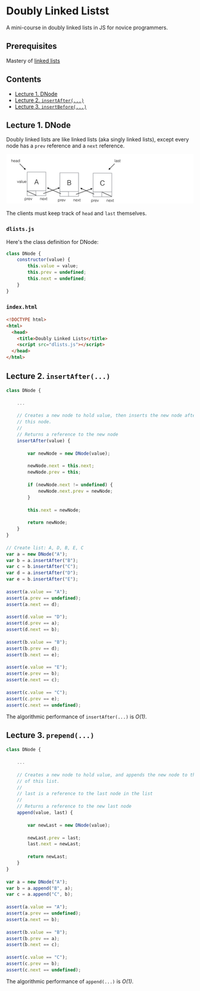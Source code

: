 # Doubly Linked Listst

A mini-course in doubly linked lists in JS for novice programmers.

## Prerequisites

Mastery of [linked lists](https://github.com/mikegagnon/linked-lists/blob/master/README.md)

## Contents

- [Lecture 1. DNode](#lec1)
- [Lecture 2. `insertAfter(...)`](#lec2)
- [Lecture 3. `insertBefore(...)`](#lec3)

## <a name="lec1">Lecture 1. DNode</a>

Doubly linked lists are like linked lists (aka singly linked lists), except every node has a `prev` reference and a `next` reference.

<img src="dnodes.png">

The clients must keep track of `head` and `last` themselves.

### `dlists.js`

Here's the class definition for DNode:

```js
class DNode {
    constructor(value) {
        this.value = value;
        this.prev = undefined;
        this.next = undefined;
    }
}
```

### `index.html`

```html
<!DOCTYPE html>
<html>
  <head>
    <title>Doubly Linked Lists</title>
    <script src="dlists.js"></script>
  </head>
</html>
```

## <a name="lec2">Lecture 2. `insertAfter(...)`</a>

```js
class DNode {
    
    ...

    // Creates a new node to hold value, then inserts the new node after
    // this node.
    //
    // Returns a reference to the new node
    insertAfter(value) {
        
        var newNode = new DNode(value);

        newNode.next = this.next;
        newNode.prev = this;

        if (newNode.next != undefined) {
            newNode.next.prev = newNode;
        }

        this.next = newNode;

        return newNode;
    }
}

// Create list: A, D, B, E, C
var a = new DNode("A");
var b = a.insertAfter("B");
var c = b.insertAfter("C");
var d = a.insertAfter("D");
var e = b.insertAfter("E");

assert(a.value == "A");
assert(a.prev == undefined);
assert(a.next == d);

assert(d.value == "D");
assert(d.prev == a);
assert(d.next == b);

assert(b.value == "B");
assert(b.prev == d);
assert(b.next == e);

assert(e.value == "E");
assert(e.prev == b);
assert(e.next == c);

assert(c.value == "C");
assert(c.prev == e);
assert(c.next == undefined);
```

The algorithmic performance of `insertAfter(...)` is *O(1)*.

## <a name="lec3">Lecture 3. `prepend(...)`</a>

```js
class DNode {
    
    ...
    
    // Creates a new node to hold value, and appends the new node to the end
    // of this list.
    //
    // last is a reference to the last node in the list 
    //
    // Returns a reference to the new last node
    append(value, last) {
        
        var newLast = new DNode(value);

        newLast.prev = last;
        last.next = newLast;

        return newLast;
    }
}

var a = new DNode("A");
var b = a.append("B", a);
var c = a.append("C", b);

assert(a.value == "A");
assert(a.prev == undefined);
assert(a.next == b);

assert(b.value == "B");
assert(b.prev == a);
assert(b.next == c);

assert(c.value == "C");
assert(c.prev == b);
assert(c.next == undefined);
```

The algorithmic performance of `append(...)` is *O(1)*.


